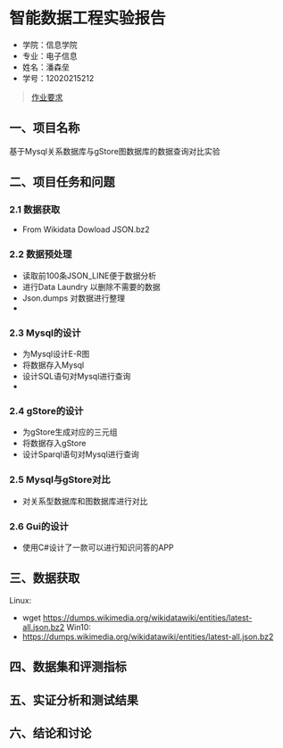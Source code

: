 智能数据工程实验报告
====================

- 学院：信息学院
- 专业：电子信息
- 姓名：潘森垒
- 学号：12020215212


> [作业要求](作业要求.md)


## 一、项目名称
基于Mysql关系数据库与gStore图数据库的数据查询对比实验

## 二、项目任务和问题
### 2.1 数据获取

* From Wikidata Dowload JSON.bz2

### 2.2 数据预处理
* 读取前100条JSON_LINE便于数据分析
* 进行Data Laundry 以删除不需要的数据
* Json.dumps 对数据进行整理
* 
### 2.3 Mysql的设计
* 为Mysql设计E-R图
* 将数据存入Mysql
* 设计SQL语句对Mysql进行查询
* 
### 2.4 gStore的设计
* 为gStore生成对应的三元组
* 将数据存入gStore
* 设计Sparql语句对Mysql进行查询

### 2.5 Mysql与gStore对比
* 对关系型数据库和图数据库进行对比

### 2.6 Gui的设计
* 使用C#设计了一款可以进行知识问答的APP

## 三、数据获取
Linux:
* wget https://dumps.wikimedia.org/wikidatawiki/entities/latest-all.json.bz2
Win10: 
* https://dumps.wikimedia.org/wikidatawiki/entities/latest-all.json.bz2
## 四、数据集和评测指标


## 五、实证分析和测试结果


## 六、结论和讨论
